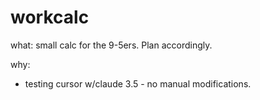 # workcalc

what:
small calc for the 9-5ers. Plan accordingly. 

why:
- testing cursor w/claude 3.5 - no manual modifications. 
